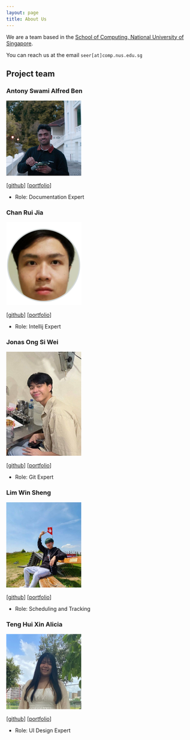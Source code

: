 ```yaml
---
layout: page
title: About Us
---
```


We are a team based in the [School of Computing, National University of Singapore](http://www.comp.nus.edu.sg).

You can reach us at the email `seer[at]comp.nus.edu.sg`

## Project team

### Antony Swami Alfred Ben

<img src="images/alfredbenoel.png" width="200px">

[[github](https://github.com/AlfredBeNoel)]
[[portfolio](team/AlfredBeNoel.md)]

* Role: Documentation Expert

### Chan Rui Jia

<img src="images/matochichap.png" width="200px">

[[github](http://github.com/matochichap)]
[[portfolio](team/matochichap.md)]

* Role: Intellij Expert

### Jonas Ong Si Wei

<img src="images/jonasongg.png" width="200px">

[[github](http://github.com/jonasongg)]
[[portfolio](team/jonasongg.md)]

* Role: Git Expert

### Lim Win Sheng

<img src="images/winsheng1.png" width="200px">

[[github](http://github.com/WinSheng1)]
[[portfolio](team/winsheng1.md)]

* Role: Scheduling and Tracking

### Teng Hui Xin Alicia

<img src="images/saezenn.png" width="200px">

[[github](http://github.com/Saezenn)]
[[portfolio](team/saezenn.md)]

* Role: UI Design Expert
